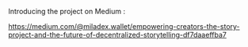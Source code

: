 Introducing the project on Medium :

https://medium.com/@miladex.wallet/empowering-creators-the-story-project-and-the-future-of-decentralized-storytelling-df7daaeffba7

